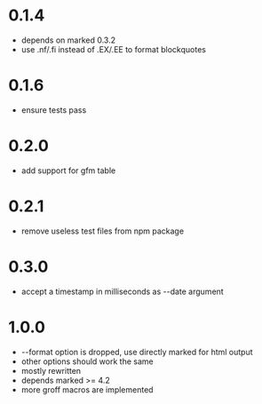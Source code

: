 0.1.4
=====

* depends on marked 0.3.2
* use .nf/.fi instead of .EX/.EE to format blockquotes

0.1.6
=====

* ensure tests pass

0.2.0
=====

* add support for gfm table

0.2.1
=====

* remove useless test files from npm package

0.3.0
=====

* accept a timestamp in milliseconds as --date argument

1.0.0
=====

* --format option is dropped, use directly marked for html output
* other options should work the same
* mostly rewritten
* depends marked >= 4.2
* more groff macros are implemented
